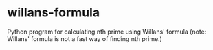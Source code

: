 # willans-formula
Python program for calculating nth prime using Willans' formula (note: Willans' formula is not a fast way of finding nth prime.)
